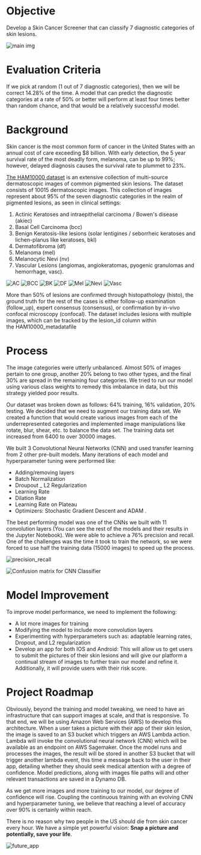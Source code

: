 # Objective
Develop a Skin Cancer Screener that can classify 7 diagnostic categories of skin lesions.  
  
![main img](Figures/main_img.JPG)

# Evaluation Criteria
If we pick at random (1 out of 7 diagnostic categories), then we will be correct 14.28% of the time. A model that can predict the diagnostic categories at a rate of 50% or better will perform at least four times better than random chance, and that would be a relatively successful model.  

# Background
Skin cancer is the most common form of cancer in the United States with an annual cost of care exceeding $8 billion. With early detection, the 5 year survival rate of the most deadly form, melanoma, can be up to 99%; however, delayed diagnosis causes the survival rate to plummet to 23%.  

[The HAM10000 dataset](https://dataverse.harvard.edu/dataset.xhtml?persistentId=doi:10.7910/DVN/DBW86T) is an extensive collection of multi-source dermatoscopic images of common pigmented skin lesions. The dataset consists of 10015 dermatoscopic images. This collection of images represent about 95% of the seven diagnostic categories in the realm of pigmented lesions, as seen in clinical settings:  

1. Actinic Keratoses and intraepithelial carcinoma / Bowen's disease (akiec)
2. Basal Cell Carcinoma (bcc)
3. Benign Keratosis-like lesions (solar lentigines / seborrheic keratoses and lichen-planus like keratoses, bkl)
4. Dermatofibroma (df)
5. Melanoma (mel)
6. Melanocytic Nevi (nv)
7. Vascular Lesions (angiomas, angiokeratomas, pyogenic granulomas and hemorrhage, vasc).  

![AC](Figures/AC.png)
![BCC](Figures/BCC.png)
![BK](Figures/BK.png)
![DF](Figures/DF.png)
![Mel](Figures/Mel.png)
![Nevi](Figures/Nevi.png)
![Vasc](Figures/Vasc.png)

More than 50% of lesions are confirmed through histopathology (histo), the ground truth for the rest of the cases is either follow-up examination (follow_up), expert consensus (consensus), or confirmation by in-vivo confocal microscopy (confocal). The dataset includes lesions with multiple images, which can be tracked by the lesion_id column within the HAM10000_metadatafile

# Process
The image categories were utterly unbalanced. Almost 50% of images pertain to one group, another 20% belong to two other types, and the final 30%  are spread in the remaining four categories. We tried to run our model using various class weights to remedy this imbalance in data, but this strategy yielded poor results.  

Our dataset was broken down as follows: 64% training, 16% validation, 20% testing. We decided that we need to augment our training data set. We created a function that would create various images from each of the underrepresented categories and implemented image manipulations like rotate, blur, shear, etc. to balance the data set. The training data set increased from 6400 to over 30000 images.  

We built 3 Convolutional Neural Networks (CNN) and used transfer learning from 2 other pre-built models. Many iterations of each model and hyperparameter tuning were performed like:  

- Adding/removing layers
- Batch Normalization
- Droupout
_ L2 Regularization
- Learning Rate
- Dilation Rate
- Learning Rate on Plateau
- Optimizers: Stochastic Gradient Descent and ADAM . 

The best performing model was one of the CNNs we built with 11 convolution layers (You can see the rest of the models and their results in the Jupyter Notebook). We were able to achieve a 76% precision and recall. One of the challenges was the time it took to train the network, so we were forced to use half the training data (15000 images) to speed up the process.   

![precision_recall](Figures/precision_recall.png)
  
![Confusion matrix for CNN Classifier](Figures/CM_Best_Model.png)

# Model Improvement
To improve model performance,  we need to implement the following:

-  A lot more images for training
-  Modifying the model to include more convolution layers 
-  Experimenting with hyperparameters such as: adaptable learning rates, Dropout, and L2 regularization
-  Develop an app for both IOS and Android: This will allow us to get users to submit the pictures of their skin lesions and will give our platform a continual stream of images to further train our model and refine it. Additionally, it will provide users with their risk score.


# Project Roadmap
Obviously, beyond the training and model tweaking, we need to have an infrastructure that can support images at scale, and that is responsive. To that end, we will be using Amazon Web Services (AWS) to develop this architecture. When a user takes a picture with their app of their skin lesion, the image is saved to an S3 bucket which triggers an AWS Lambda action. Lambda will invoke the convolutional neural network (CNN) which will be available as an endpoint on AWS Sagemaker. Once the model runs and processes the images, the result will be stored in another S3 bucket that will trigger another lambda event, this time a message back to the user in their app, detailing whether they should seek medical attention with a degree of confidence. Model predictions, along with images file paths will and other relevant transactions are saved in a Dynamo DB.  

As we get more images and more training to our model, our degree of confidence will rise. Coupling the continuous training with an evolving CNN and hyperparameter tuning, we believe that reaching a level of accuracy over 90% is certainly within reach.  

There is no reason why two people in the US should die from skin cancer every hour. We have a simple yet powerful vision: 
**Snap a picture and potentially, save your life**.  

![future_app](Figures/future_app.png)
